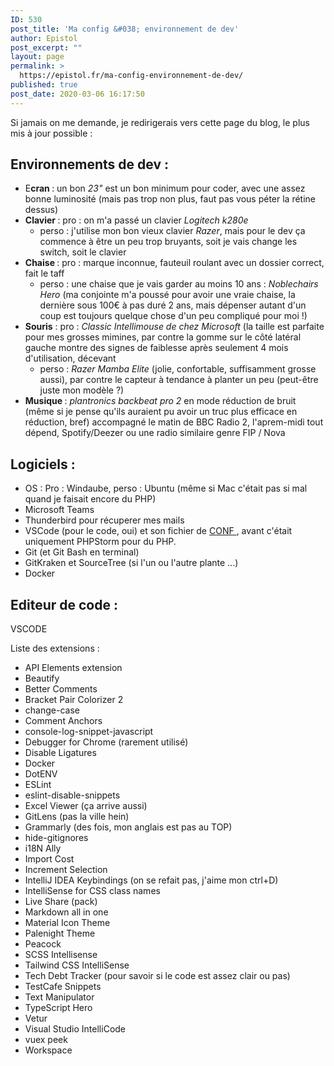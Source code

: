 ```yaml
---
ID: 530
post_title: 'Ma config &#038; environnement de dev'
author: Epistol
post_excerpt: ""
layout: page
permalink: >
  https://epistol.fr/ma-config-environnement-de-dev/
published: true
post_date: 2020-03-06 16:17:50
---
```

<!-- wp:paragraph -->
<p>Si jamais on me demande, je redirigerais vers cette page du blog, le plus mis à jour possible : </p>
<!-- /wp:paragraph -->

<!-- wp:heading -->
<h2>Environnements de dev : </h2>
<!-- /wp:heading -->

<!-- wp:list -->
<ul><li>E<strong>cran </strong>: un bon <em>23"</em> est un bon minimum pour coder, avec une assez bonne luminosité (mais pas trop non plus, faut pas vous péter la rétine dessus)</li><li><strong>Clavier </strong>: pro : on m'a passé un clavier<em> Logitech k280e</em><ul><li>perso : j'utilise mon bon vieux clavier <em>Razer</em>, mais pour le dev ça commence à être un peu trop bruyants, soit je vais change les switch, soit le clavier</li></ul></li><li><strong>Chaise </strong>: pro : marque inconnue, fauteuil roulant avec un dossier correct, fait le taff<ul><li>perso : une chaise que je vais garder au moins 10 ans : <em>Noblechairs Hero</em>  (ma conjointe m'a poussé pour avoir une vraie chaise, la dernière sous 100€ à pas duré 2 ans, mais dépenser autant d'un coup est toujours quelque chose d'un peu compliqué pour moi !)</li></ul></li><li><strong>Souris</strong> : pro :<em> Classic Intellimouse de chez Microsoft</em> (la taille est parfaite pour mes grosses mimines, par contre la gomme sur le côté latéral gauche montre des signes de faiblesse après seulement 4 mois d'utilisation, décevant<ul><li>perso :<em> Razer Mamba Elite</em> (jolie, confortable, suffisamment grosse aussi), par contre le capteur à tendance à planter un peu (peut-être juste mon modèle ?)</li></ul></li><li><strong>Musique </strong>: <em>plantronics backbeat pro 2</em> en mode réduction de bruit (même si je pense qu'ils auraient pu avoir un truc plus efficace en réduction, bref) accompagné le matin de BBC Radio 2, l'aprem-midi tout dépend, Spotify/Deezer ou une radio similaire genre FIP / Nova</li></ul>
<!-- /wp:list -->

<!-- wp:heading -->
<h2>Logiciels  :</h2>
<!-- /wp:heading -->

<!-- wp:list -->
<ul><li>OS : Pro : Windaube, perso : Ubuntu (même si Mac c'était pas si mal quand je faisait encore du PHP)</li><li>Microsoft Teams</li><li>Thunderbird pour récuperer mes mails</li><li>VSCode (pour le code, oui) et son fichier de <a href="https://github.com/Epistol/VsCode-Config/blob/master/settings.json">CONF </a>, avant c'était uniquement PHPStorm pour du PHP.</li><li>Git (et Git Bash en terminal)</li><li>GitKraken et SourceTree (si l'un ou l'autre plante ...)</li><li>Docker</li></ul>
<!-- /wp:list -->

<!-- wp:heading -->
<h2>Editeur de code : </h2>
<!-- /wp:heading -->

<!-- wp:paragraph -->
<p>VSCODE</p>
<!-- /wp:paragraph -->

<!-- wp:paragraph -->
<p>Liste des extensions : </p>
<!-- /wp:paragraph -->

<!-- wp:list -->
<ul><li>API Elements extension</li><li>Beautify</li><li>Better Comments</li><li>Bracket Pair Colorizer 2</li><li>change-case</li><li>Comment Anchors</li><li>console-log-snippet-javascript</li><li>Debugger for Chrome (rarement utilisé)</li><li>Disable Ligatures</li><li>Docker</li><li>DotENV</li><li>ESLint</li><li>eslint-disable-snippets</li><li>Excel Viewer (ça arrive aussi)</li><li>GitLens (pas la ville hein)</li><li>Grammarly (des fois, mon anglais est pas au TOP)</li><li>hide-gitignores</li><li>i18N Ally</li><li>Import Cost</li><li>Increment Selection</li><li>IntelliJ IDEA Keybindings (on se refait pas, j'aime mon ctrl+D)</li><li>IntelliSense for CSS class names</li><li>Live Share (pack)</li><li>Markdown all in one</li><li>Material Icon Theme</li><li>Palenight Theme</li><li>Peacock</li><li>SCSS Intellisense</li><li>Tailwind CSS IntelliSense</li><li>Tech Debt Tracker (pour savoir si le code est assez clair ou pas)</li><li>TestCafe Snippets</li><li>Text Manipulator</li><li>TypeScript Hero</li><li>Vetur</li><li>Visual Studio IntelliCode</li><li>vuex peek</li><li>Workspace</li></ul>
<!-- /wp:list -->

<!-- wp:paragraph -->
<p></p>
<!-- /wp:paragraph -->